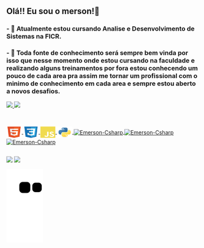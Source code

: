 ## Olá!! Eu sou o merson!👋
### - 🔭 Atualmente estou cursando Analise e Desenvolvimento de Sistemas na FICR.

### - 🌱 Toda fonte de conhecimento será sempre bem vinda por isso que nesse momento onde estou cursando na faculdade e realizando alguns treinamentos por fora estou conhecendo um pouco de cada area pra assim me tornar um profissional com o minimo de conhecimento em cada area e sempre estou aberto a novos desafios.
<div>
  <a href="https://github.com/EmersonMessiasDev">
  <img height="180em" src="https://github-readme-stats.vercel.app/api?username=EmersonMessiasDev&show_icons=true&theme=dark&include_all_commits=true&count_private=true"/>
 <img height="180em" src="https://github-readme-stats.vercel.app/api/top-langs/?username=EmersonMessiasDev&layout=compact&langs_count=7&theme=dark"/>
</div>
  
##
<div style="display: inline_block"><br>
  <img align="center" alt="Emerson-HTML" height="30" width="40" src="https://raw.githubusercontent.com/devicons/devicon/master/icons/html5/html5-original.svg">
  <img align="center" alt="Emerson-CSS" height="30" width="40" src="https://raw.githubusercontent.com/devicons/devicon/master/icons/css3/css3-original.svg">
    <img align="center" alt="Emerson-Js" height="30" width="40" src="https://raw.githubusercontent.com/devicons/devicon/master/icons/javascript/javascript-plain.svg">
  <img align="center" alt="Emerson-Python" height="30" width="40" src="https://raw.githubusercontent.com/devicons/devicon/master/icons/python/python-original.svg">
  <img align="center" alt="Emerson-Csharp" height="30" width="40" src="https://cdn.jsdelivr.net/gh/devicons/devicon/icons/django/django-plain.svg">
 
   <img align="center" alt="Emerson-Csharp" height="30" width="40" src="https://cdn.jsdelivr.net/gh/devicons/devicon/icons/vscode/vscode-original.svg" />
     <img  align="center" alt="Emerson-Csharp" height="30" width="40" src="https://cdn.jsdelivr.net/gh/devicons/devicon/icons/linux/linux-original.svg" />
     
</div>
  
##
<div> 
  <a href = "mailto:emersonempreender18@gmail.com"><img src="https://img.shields.io/badge/-Gmail-%23333?style=for-the-badge&logo=gmail&logoColor=white" target="_blank"></a>
  <a href="https://www.linkedin.com/in/emerson-messias/" target="_blank"><img src="https://img.shields.io/badge/-LinkedIn-%230077B5?style=for-the-badge&logo=linkedin&logoColor=white" target="_blank"></a> 
 
  ![Snake animation](https://github.com/rafaballerini/rafaballerini/blob/output/github-contribution-grid-snake.svg)
</div>

